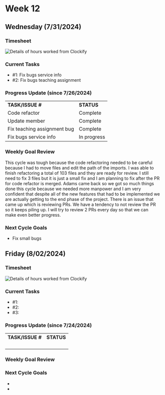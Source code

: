 


# Week 12

## Wednesday (7/31/2024)

### Timesheet
![Details of hours worked from Clockify](https://github.com/UBCO-COSC499-Summer-2024/team-6-capstone-team_6ix/blob/Subaru-weekly-logs-for-Week-12-Cycle1/docs/weekly%20logs/Subaru%20Sakashita/ClockifyImages/COSC499_Clockify_W12_C1.png)
### Current Tasks
  * #1: Fix bugs service info
  * #2: Fix bugs teaching assignment
### Progress Update (since 7/26/2024)
<table>
    <tr>
        <td><strong>TASK/ISSUE #</strong>
        </td>
        <td><strong>STATUS</strong>
        </td>
    </tr>
    <tr>
        <!-- Task/Issue # -->
        <td>Code refactor
        </td>
        <!-- Status -->
        <td>Complete
        </td>
    </tr>
    <tr>
        <!-- Task/Issue # -->
        <td> Update member
        </td>
        <!-- Status -->
        <td>Complete
        </td>
    </tr>
    <tr>
        <!-- Task/Issue # -->
        <td> Fix teaching assignment bug
        </td>
        <!-- Status -->
        <td>Complete
        </td>
    </tr>
    <tr>
        <!-- Task/Issue # -->
        <td>Fix bugs service info
        </td>
        <!-- Status -->
        <td>In progress
        </td>
    </tr>
   
</table>

### Weekly Goal Review
This cycle was tough because the code refactoring needed to be careful because I had to move files and edit the path of the imports. 
I was able to finish refactoring a total of 103 files and they are ready for review. I still need to fix 3 files but it is just a small fix and 
I am planning to fix after the PR for code refactor is merged. 
Adams came back so we got so much things done this cycle because we needed more manpower and I am very confident that despite all of the new features 
that had to be implemented we are actually getting to the end phase of the project.
There is an issue that came up which is reviewing PRs. We have a tendency to not review the PR so it keeps piling up. I will try to review 2 PRs every day
so that we can make even better progress. 
### Next Cycle Goals
  * Fix small bugs 

<!--------------------------------------------------------------------------------------------------------------------------------------------------------------------------------------------->
## Friday (8/02/2024)

### Timesheet
![Details of hours worked from Clockify]()

### Current Tasks
  * #1: 
  * #2: 
  * #3:
### Progress Update (since 7/24/2024)
<table>
    <tr>
        <td><strong>TASK/ISSUE #</strong>
        </td>
        <td><strong>STATUS</strong>
        </td>
    </tr>
    <tr>
        <!-- Task/Issue # -->
        <td> 
        </td>
        <!-- Status -->
        <td> 
        </td>
    </tr>
    <tr>
       <td> 
        </td>
        <!-- Status -->
        <td> 
        </td>
    </tr>
     <tr>
       <td> 
        </td>
        <!-- Status -->
        <td> 
        </td>
    </tr>
       <tr>
       <td> 
        </td>
        <!-- Status -->
        <td> 
        </td>
    </tr>


</table>

### Weekly Goal Review


### Next Cycle Goals
  * 
  * 
